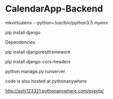 # CalendarApp-Backend


mkvirtualenv --python=/usr/bin/python3.5 myenv

pip install django

Dependencies

pip install djangorestframework


pip install django-cors-headers


python manage.py runserver






code is also hosted at pythonanywhere

http://ashi123321.pythonanywhere.com/events/
